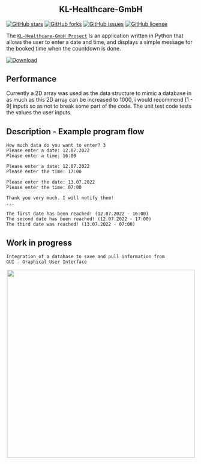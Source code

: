 # 
<h2 align="center">KL-Healthcare-GmbH</h2>

[![GitHub stars](https://img.shields.io/github/stars/maxKudi/KL-Healthcare-GmbH)](https://github.com/maxKudi/KL-Healthcare-GmbH/stargazers)
[![GitHub forks](https://img.shields.io/github/forks/maxKudi/KL-Healthcare-GmbH)](https://github.com/maxKudi/KL-Healthcare-GmbH/network)
[![GitHub issues](https://img.shields.io/github/issues/maxKudi/KL-Healthcare-GmbH)](https://github.com/maxKudi/KL-Healthcare-GmbH/issues)
[![GitHub license](https://img.shields.io/github/license/maxKudi/KL-Healthcare-GmbH)](https://github.com/maxKudi/KL-Healthcare-GmbH/blob/master/LICENSE)

The [```KL-Healthcare-GmbH Project```](https://github.com/maxKudi/KL-Healthcare-GmbH/) Is an application written in Python that allows the user to enter a date and time, and displays a simple message for the booked time when the countdown is done. 

[![Download](https://img.shields.io/badge/download-dataset-f20a0a.svg?longCache=true&style=flat)](https://github.com/maxKudi/KL-Healthcare-GmbH/archive/master.zip)

## Performance 
Currently a 2D array was used as the data structure to mimic a database in as much as this 2D array can be increased to 1000, i would recommend [1 - 9] inputs so as not to break some part of the code. The unit test code tests the values the user inputs.  

## Description - Example program flow

```
How much data do you want to enter? 3
Please enter a date: 12.07.2022 
Please enter a time: 16:00

Please enter a date: 12.07.2022
Please enter the time: 17:00

Please enter the date: 13.07.2022
Please enter the time: 07:00

Thank you very much. I will notify them!
...

The first date has been reached! (12.07.2022 - 16:00)
The second date has been reached! (12.07.2022 - 17:00)
The third date was reached! (13.07.2022 - 07:00)
```

## Work in progress

```
Integration of a database to save and pull information from
GUI - Graphical User Interface

```
<p align="center">
  <img src="https://i.imgur.com/W40Vw0z.jpg" width="500">
</p>
